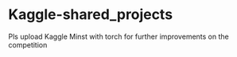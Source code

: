 # Kaggle-shared_projects

Pls upload Kaggle Minst with torch for further improvements on the competition
